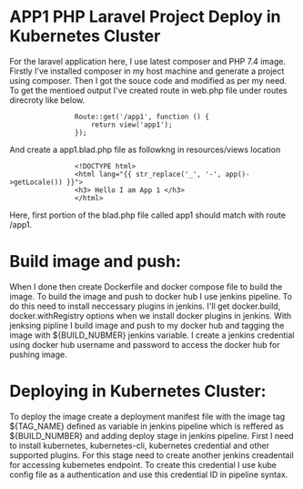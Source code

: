 # APP1 PHP Laravel Project Deploy in Kubernetes Cluster

For the laravel application here, I use latest composer and PHP 7.4 image. Firstly I've installed composer in my host machine and generate a project using composer. 
Then I got the souce code and modified as per my need. To get the mentioed output I've created route in web.php file under routes direcroty like below.

                    Route::get('/app1', function () {
                        return view('app1');
                    });

And create a app1.blad.php file as followkng in resources/views location

                    <!DOCTYPE html>
                    <html lang="{{ str_replace('_', '-', app()->getLocale()) }}">
                    <h3> Hello I am App 1 </h3>
                    </html>

Here, first portion of the blad.php file called app1 should match with route /app1. 
# Build image and push: 
When I done then create Dockerfile and docker compose file to build the image. To build the image and push to docker hub I use jenkins pipeline. To do this need to install neccessary plugins in jenkins. I'll get docker.build, docker.withRegistry options when we install docker plugins in jenkins. With jenksing pipline I build image and push to my docker hub and tagging the image with ${BUILD_NUBMER} jenkins variable. I create a jenkins credential using docker hub username and password to access the docker hub for pushing image.

# Deploying in Kubernetes Cluster:
To deploy the image create a deployment manifest file with the image tag ${TAG_NAME} defined as variable in jenkins pipeline which is reffered as ${BUILD_NUMBER} and adding deploy stage in jenkins pipeline. First I need to install kubernetes, kubernetes-cli, kubernetes credential and other supported plugins. For this stage need to create another jenkins creadentail for accessing kubernetes endpoint. To create this credential I use kube config file as a authentication and use this credential ID in pipeline syntax. 



